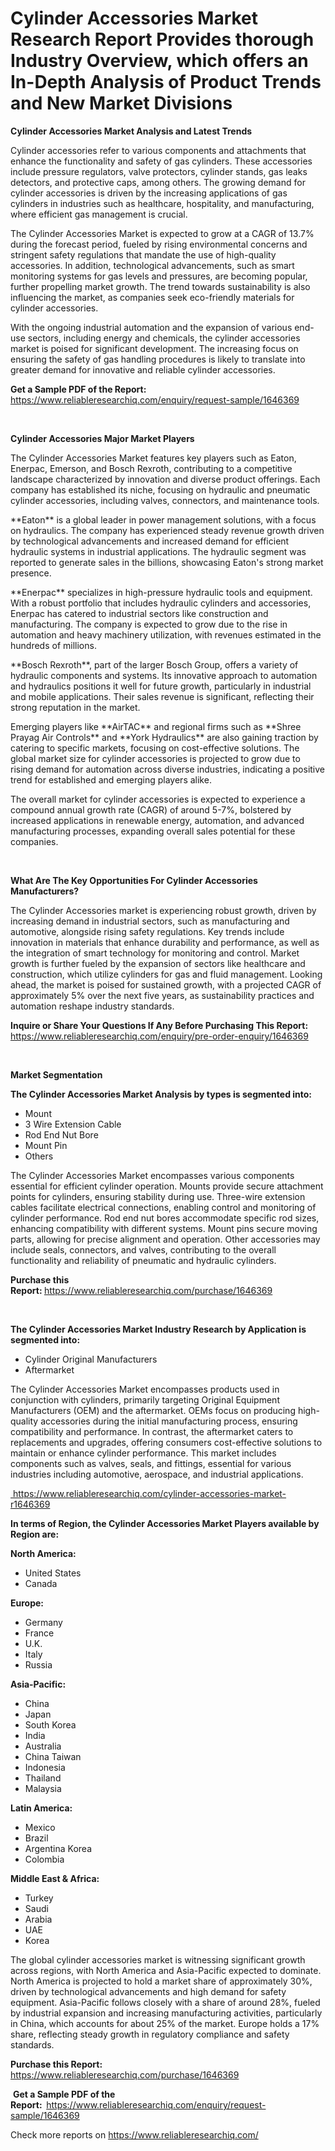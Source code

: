 <p><h1>Cylinder Accessories Market Research Report Provides thorough Industry Overview, which offers an In-Depth Analysis of Product Trends and New Market Divisions</h1></p><p><strong>Cylinder Accessories Market Analysis and Latest Trends</strong></p>
<p><p>Cylinder accessories refer to various components and attachments that enhance the functionality and safety of gas cylinders. These accessories include pressure regulators, valve protectors, cylinder stands, gas leaks detectors, and protective caps, among others. The growing demand for cylinder accessories is driven by the increasing applications of gas cylinders in industries such as healthcare, hospitality, and manufacturing, where efficient gas management is crucial.</p><p>The Cylinder Accessories Market is expected to grow at a CAGR of 13.7% during the forecast period, fueled by rising environmental concerns and stringent safety regulations that mandate the use of high-quality accessories. In addition, technological advancements, such as smart monitoring systems for gas levels and pressures, are becoming popular, further propelling market growth. The trend towards sustainability is also influencing the market, as companies seek eco-friendly materials for cylinder accessories. </p><p>With the ongoing industrial automation and the expansion of various end-use sectors, including energy and chemicals, the cylinder accessories market is poised for significant development. The increasing focus on ensuring the safety of gas handling procedures is likely to translate into greater demand for innovative and reliable cylinder accessories.</p></p>
<p><strong>Get a Sample PDF of the Report:&nbsp;</strong> <a href="https://www.reliableresearchiq.com/enquiry/request-sample/1646369?utm_campaign=3296&utm_medium=2&utm_source=Github&utm_content=ia&utm_term=11042025&utm_id=cylinder-accessories">https://www.reliableresearchiq.com/enquiry/request-sample/1646369</a></p>
<p>&nbsp;</p>
<p><strong>Cylinder Accessories Major Market Players</strong></p>
<p><p>The Cylinder Accessories Market features key players such as Eaton, Enerpac, Emerson, and Bosch Rexroth, contributing to a competitive landscape characterized by innovation and diverse product offerings. Each company has established its niche, focusing on hydraulic and pneumatic cylinder accessories, including valves, connectors, and maintenance tools.</p><p>**Eaton** is a global leader in power management solutions, with a focus on hydraulics. The company has experienced steady revenue growth driven by technological advancements and increased demand for efficient hydraulic systems in industrial applications. The hydraulic segment was reported to generate sales in the billions, showcasing Eaton's strong market presence.</p><p>**Enerpac** specializes in high-pressure hydraulic tools and equipment. With a robust portfolio that includes hydraulic cylinders and accessories, Enerpac has catered to industrial sectors like construction and manufacturing. The company is expected to grow due to the rise in automation and heavy machinery utilization, with revenues estimated in the hundreds of millions.</p><p>**Bosch Rexroth**, part of the larger Bosch Group, offers a variety of hydraulic components and systems. Its innovative approach to automation and hydraulics positions it well for future growth, particularly in industrial and mobile applications. Their sales revenue is significant, reflecting their strong reputation in the market.</p><p>Emerging players like **AirTAC** and regional firms such as **Shree Prayag Air Controls** and **York Hydraulics** are also gaining traction by catering to specific markets, focusing on cost-effective solutions. The global market size for cylinder accessories is projected to grow due to rising demand for automation across diverse industries, indicating a positive trend for established and emerging players alike.</p><p>The overall market for cylinder accessories is expected to experience a compound annual growth rate (CAGR) of around 5-7%, bolstered by increased applications in renewable energy, automation, and advanced manufacturing processes, expanding overall sales potential for these companies.</p></p>
<p>&nbsp;</p>
<p><strong>What Are The Key Opportunities For Cylinder Accessories Manufacturers?</strong></p>
<p><p>The Cylinder Accessories market is experiencing robust growth, driven by increasing demand in industrial sectors, such as manufacturing and automotive, alongside rising safety regulations. Key trends include innovation in materials that enhance durability and performance, as well as the integration of smart technology for monitoring and control. Market growth is further fueled by the expansion of sectors like healthcare and construction, which utilize cylinders for gas and fluid management. Looking ahead, the market is poised for sustained growth, with a projected CAGR of approximately 5% over the next five years, as sustainability practices and automation reshape industry standards.</p></p>
<p><strong>Inquire or Share Your Questions If Any Before Purchasing This Report:</strong> <a href="https://www.reliableresearchiq.com/enquiry/pre-order-enquiry/1646369?utm_campaign=3296&utm_medium=2&utm_source=Github&utm_content=ia&utm_term=11042025&utm_id=cylinder-accessories">https://www.reliableresearchiq.com/enquiry/pre-order-enquiry/1646369</a></p>
<p>&nbsp;</p>
<p><strong>Market Segmentation</strong></p>
<p><strong>The Cylinder Accessories Market Analysis by types is segmented into:</strong></p>
<p><ul><li>Mount</li><li>3 Wire Extension Cable</li><li>Rod End Nut Bore</li><li>Mount Pin</li><li>Others</li></ul></p>
<p><p>The Cylinder Accessories Market encompasses various components essential for efficient cylinder operation. Mounts provide secure attachment points for cylinders, ensuring stability during use. Three-wire extension cables facilitate electrical connections, enabling control and monitoring of cylinder performance. Rod end nut bores accommodate specific rod sizes, enhancing compatibility with different systems. Mount pins secure moving parts, allowing for precise alignment and operation. Other accessories may include seals, connectors, and valves, contributing to the overall functionality and reliability of pneumatic and hydraulic cylinders.</p></p>
<p><strong>Purchase this Report:&nbsp;</strong><a href="https://www.reliableresearchiq.com/purchase/1646369?utm_campaign=3296&utm_medium=2&utm_source=Github&utm_content=ia&utm_term=11042025&utm_id=cylinder-accessories">https://www.reliableresearchiq.com/purchase/1646369</a></p>
<p>&nbsp;</p>
<p><strong>The Cylinder Accessories Market Industry Research by Application is segmented into:</strong></p>
<p><ul><li>Cylinder Original Manufacturers</li><li>Aftermarket</li></ul></p>
<p><p>The Cylinder Accessories Market encompasses products used in conjunction with cylinders, primarily targeting Original Equipment Manufacturers (OEM) and the aftermarket. OEMs focus on producing high-quality accessories during the initial manufacturing process, ensuring compatibility and performance. In contrast, the aftermarket caters to replacements and upgrades, offering consumers cost-effective solutions to maintain or enhance cylinder performance. This market includes components such as valves, seals, and fittings, essential for various industries including automotive, aerospace, and industrial applications.</p></p>
<p><a href="https://www.reliableresearchiq.com/cylinder-accessories-market-r1646369?utm_campaign=3296&utm_medium=2&utm_source=Github&utm_content=ia&utm_term=11042025&utm_id=cylinder-accessories">&nbsp;https://www.reliableresearchiq.com/cylinder-accessories-market-r1646369</a></p>
<p><strong>In terms of Region, the Cylinder Accessories Market Players available by Region are:</strong></p>
<p>
    <p> <strong> North America: </strong>
        <ul>
            <li>United States</li>
            <li>Canada</li>
        </ul>
        </p> 
    <p> <strong> Europe: </strong>
        <ul>
            <li>Germany</li>
            <li>France</li>
            <li>U.K.</li>
            <li>Italy</li>
            <li>Russia</li>
        </ul>
        </p> 
    <p> <strong> Asia-Pacific: </strong>
        <ul>
            <li>China</li>
            <li>Japan</li>
            <li>South Korea</li>
            <li>India</li>
            <li>Australia</li>
            <li>China Taiwan</li>
            <li>Indonesia</li>
            <li>Thailand</li>
            <li>Malaysia</li>
        </ul>
        </p> 
    <p> <strong> Latin America: </strong>
        <ul>
            <li>Mexico</li>
            <li>Brazil</li>
            <li>Argentina Korea</li>
            <li>Colombia</li>
        </ul>
        </p> 
    <p> <strong> Middle East & Africa: </strong>
        <ul>
            <li>Turkey</li>
            <li>Saudi</li>
            <li>Arabia</li>
            <li>UAE</li>
            <li>Korea</li>
        </ul>
    </p>
    </p>
<p><p>The global cylinder accessories market is witnessing significant growth across regions, with North America and Asia-Pacific expected to dominate. North America is projected to hold a market share of approximately 30%, driven by technological advancements and high demand for safety equipment. Asia-Pacific follows closely with a share of around 28%, fueled by industrial expansion and increasing manufacturing activities, particularly in China, which accounts for about 25% of the market. Europe holds a 17% share, reflecting steady growth in regulatory compliance and safety standards.</p></p>
<p><strong>Purchase this Report: </strong><a href="https://www.reliableresearchiq.com/purchase/1646369?utm_campaign=3296&utm_medium=2&utm_source=Github&utm_content=ia&utm_term=11042025&utm_id=cylinder-accessories">https://www.reliableresearchiq.com/purchase/1646369</a></p>
<p>&nbsp;<strong>Get a Sample PDF of the Report:&nbsp;&nbsp;</strong><a href="https://www.reliableresearchiq.com/enquiry/request-sample/1646369?utm_campaign=3296&utm_medium=2&utm_source=Github&utm_content=ia&utm_term=11042025&utm_id=cylinder-accessories">https://www.reliableresearchiq.com/enquiry/request-sample/1646369</a></p>
<p><strong></strong></p>
<p>Check more reports on <a href="https://www.reliableresearchiq.com/?utm_campaign=3296&utm_medium=2&utm_source=Github&utm_content=ia&utm_term=11042025&utm_id=cylinder-accessories">https://www.reliableresearchiq.com/</a></p>